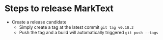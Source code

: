 # Steps to release MarkText

- Create a release candidate
  - Simply create a tag at the latest commit `git tag v0.18.3`
  - Push the tag and a build will automatically triggered `git push --tags`
